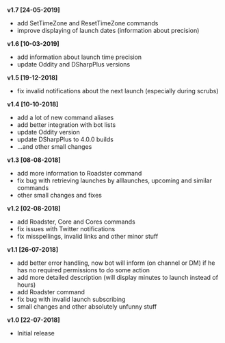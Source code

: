 **v1.7 [24-05-2019]**
 - add SetTimeZone and ResetTimeZone commands
 - improve displaying of launch dates (information about precision)

**v1.6 [10-03-2019]**
 - add information about launch time precision
 - update Oddity and DSharpPlus versions

**v1.5 [19-12-2018]**
 - fix invalid notifications about the next launch (especially during scrubs)

**v1.4 [10-10-2018]**
 - add a lot of new command aliases
 - add better integration with bot lists
 - update Oddity version
 - update DSharpPlus to 4.0.0 builds
 - ...and other small changes

**v1.3 [08-08-2018]**
 - add more information to Roadster command
 - fix bug with retrieving launches by alllaunches, upcoming and similar commands
 - other small changes and fixes

**v1.2 [02-08-2018]**
 - add Roadster, Core and Cores commands
 - fix issues with Twitter notifications
 - fix misspellings, invalid links and other minor stuff

**v1.1 [26-07-2018]**
 - add better error handling, now bot will inform (on channel or DM) if he has no required permissions to do some action
 - add more detailed description (will display minutes to launch instead of hours)
 - add Roadster command
 - fix bug with invalid launch subscribing
 - small changes and other absolutely unfunny stuff

**v1.0 [22-07-2018]**
 - Initial release